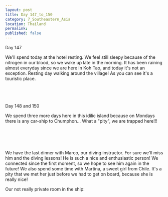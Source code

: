 ```yaml
---
layout: post
title: Day 147_to_150
category: 7_Southeastern_Asia
location: Thailand
permalink: 
published: false
---
```


Day 147

We'll spend today at the hotel resting. We feel still sleepy because of the nitrogen in our blood, so we wake up late in the morning. It has been raining almost everyday since we are here in Koh Tao, and today it's not an exception. Resting day walking around the village! As you can see it's a touristic place.

<p><a
href="https://lh3.googleusercontent.com/xnusGFcqGt1CtBbdZM-z8namIajlzLeivfig07TRRSVt4QojlIRskBFLZdQFVfqEpiYx1MiEtzcOY9ehj0bThI5n5KfeWDEwq3UxE45dDdaf2wERKyK3BNnzq8Nu1SXHMoZp4dpPyN8SrHwAeQZUNiegckWhqUPJWsv6RoTRxBmS2GkKgog8e0J0shNBlwS-NPtCYqN_kQccWsQ2xxZpluRcaIyolriNfLMK7WZNggg53elvjXmwrjwOzHlqC9qpSeXR6CRdni9bmjgeziyzUuz5LcoawyTlhhFnik_QwCsdeuF6kFWIbPYs6VAg03QptZWhTRLMIxaPi88gCsy4FV2ffi-otPo0u1EQhNUuzMxqZ6iP01Lhma7EcPfHNTaUZ1Kxe9gFwAOZP0kVJJRO9ll2_cEO0tUFHd5ONIKbK-g9nwArsyge7NMUl5PjTYbkDrGGwQO4LawSpyoEI2zR6D9VXq-MtGUTEh_ZtQwmKjU3FKVhIRix1c5o17bbd5CSyjIgjVrv5IdtIuJUXNvDE_pDI8MHbsSEQR1GhW6K5-zeYxvJXl5DOmfkzbC_kX3_TS0ztIkQhlvBZczcju9X2LR9P2tWgXitAgVqK2LQgvSzJr-PJABuhbYOyO_ou2qmTolZ6jszYk-faLXA4Xb7dPt0_FV735gdPr6DYzvXoHGF6A408F55aCY-yUmB3ZXSWTrjth7G_7RBToHLAHb3TOZ6aSLlorkU_3EDgs0=w669-h502-no"><img 
src="https://lh3.googleusercontent.com/xnusGFcqGt1CtBbdZM-z8namIajlzLeivfig07TRRSVt4QojlIRskBFLZdQFVfqEpiYx1MiEtzcOY9ehj0bThI5n5KfeWDEwq3UxE45dDdaf2wERKyK3BNnzq8Nu1SXHMoZp4dpPyN8SrHwAeQZUNiegckWhqUPJWsv6RoTRxBmS2GkKgog8e0J0shNBlwS-NPtCYqN_kQccWsQ2xxZpluRcaIyolriNfLMK7WZNggg53elvjXmwrjwOzHlqC9qpSeXR6CRdni9bmjgeziyzUuz5LcoawyTlhhFnik_QwCsdeuF6kFWIbPYs6VAg03QptZWhTRLMIxaPi88gCsy4FV2ffi-otPo0u1EQhNUuzMxqZ6iP01Lhma7EcPfHNTaUZ1Kxe9gFwAOZP0kVJJRO9ll2_cEO0tUFHd5ONIKbK-g9nwArsyge7NMUl5PjTYbkDrGGwQO4LawSpyoEI2zR6D9VXq-MtGUTEh_ZtQwmKjU3FKVhIRix1c5o17bbd5CSyjIgjVrv5IdtIuJUXNvDE_pDI8MHbsSEQR1GhW6K5-zeYxvJXl5DOmfkzbC_kX3_TS0ztIkQhlvBZczcju9X2LR9P2tWgXitAgVqK2LQgvSzJr-PJABuhbYOyO_ou2qmTolZ6jszYk-faLXA4Xb7dPt0_FV735gdPr6DYzvXoHGF6A408F55aCY-yUmB3ZXSWTrjth7G_7RBToHLAHb3TOZ6aSLlorkU_3EDgs0=w669-h502-no" class="oversize" alt=""></a></p>

<p><a
href="https://lh3.googleusercontent.com/vySNoCQBUdyP1O2wJcFIIogjZ3lyIQtKEfkHwAy__59U0PBd3gsNI0cMw-Sc6XDyKnEGC__zlI6a__OLr69sUlbYysNI19thQYulUt6YDI_lwrEYDlSavVqKEZP6jC6fVLZ4D1DP21BLqkWJv2jhzTrdkwwlUqmNweORWZcYE_vkpaGCGtabPw5PhbD7brlmNEs7kxTFgGp0DUmdMcYYTD_ME5V-TFwfycIxzuHxn9YG9ElZGxMZd4fv9-8-tGadvVf-FE9UFf0UbKZL7aMUEqI1K60ffG_d_ymH12zX1fVuCkXjiPknbzKBPPqnxpA4y-tWCy8LP-EEiHiUzONpces7FNbmoRiElgfKBxkITdgjPVTq1Xj68sAcSBkCdA1X1O2QjuDnGA90UVkyQ4X5xAi8WGOWnC71Z-xha_eES9OplZitDDH4iCdI24fOMOnGLv7z5nAsWDVe94tkXb_MqcoYAqb_8oPXEFnj6nC4gQHjUEMXm9np_C4cm2nxGsYpT6YdRez1Yw1Ox0IGRVwQaroQlxZkj2ZG0V_JXzbMuNNbkDuYf7cHUitkWcxyNLDeLX9NgyQAeK5Uqm9t__2eXi32v9b703KZ_ty2anpYxz17bd9JkBDOkJ4grtL9kfHpMjxlT2GVnbMlCiWoN971Uj_QPDaFoXYtaEAnXkUEpR-2988bQQYe5gwjihoO73_x2ppQi2IZJkbxpS-V3e-Za2-ns0HUaHvLSUNY6Vc=w669-h502-no"><img 
src="https://lh3.googleusercontent.com/vySNoCQBUdyP1O2wJcFIIogjZ3lyIQtKEfkHwAy__59U0PBd3gsNI0cMw-Sc6XDyKnEGC__zlI6a__OLr69sUlbYysNI19thQYulUt6YDI_lwrEYDlSavVqKEZP6jC6fVLZ4D1DP21BLqkWJv2jhzTrdkwwlUqmNweORWZcYE_vkpaGCGtabPw5PhbD7brlmNEs7kxTFgGp0DUmdMcYYTD_ME5V-TFwfycIxzuHxn9YG9ElZGxMZd4fv9-8-tGadvVf-FE9UFf0UbKZL7aMUEqI1K60ffG_d_ymH12zX1fVuCkXjiPknbzKBPPqnxpA4y-tWCy8LP-EEiHiUzONpces7FNbmoRiElgfKBxkITdgjPVTq1Xj68sAcSBkCdA1X1O2QjuDnGA90UVkyQ4X5xAi8WGOWnC71Z-xha_eES9OplZitDDH4iCdI24fOMOnGLv7z5nAsWDVe94tkXb_MqcoYAqb_8oPXEFnj6nC4gQHjUEMXm9np_C4cm2nxGsYpT6YdRez1Yw1Ox0IGRVwQaroQlxZkj2ZG0V_JXzbMuNNbkDuYf7cHUitkWcxyNLDeLX9NgyQAeK5Uqm9t__2eXi32v9b703KZ_ty2anpYxz17bd9JkBDOkJ4grtL9kfHpMjxlT2GVnbMlCiWoN971Uj_QPDaFoXYtaEAnXkUEpR-2988bQQYe5gwjihoO73_x2ppQi2IZJkbxpS-V3e-Za2-ns0HUaHvLSUNY6Vc=w669-h502-no" class="oversize" alt=""></a></p>

<p><a
href="https://lh3.googleusercontent.com/GCIR43Lg9HfkbRL0cQTjNL0S184do-w7VaiGkS9wrjZPBu1InyA6UbZ_ViWQJnwgrN-lFnhrB5Nu2BT4QIeh8QPrQXMlRtJEf0yh_fkOl1dZWk9_-lAHr-KW1EK4OxY2jL7Q0Ze0k9CYg9AHKdsy30AAJMVtCszyplmTCSy2o2YJyAKT0Ocg6KqgmonlRHRQcoySnsVBpW2wJNbP1MvCxQfjsPerJByQCPjD4lU3uB9N58uovZ0LSOHhYkbZFE47HTUuyh9pk7sD3xz0RFq0e3hZtunoPoUO3JVvYhT8qEHQiWXTEcd32Wmc_V9N0kR_ZT5oAKQFsWic4ZK2erubzn4Jrpb9GyEF7W4OHRrOdcTBSg-tYDTjyoIi55kr8rTqz33p99HHhZechn1mIh8g09Ab_z_P1kD21aCKbtpZB9DKrzDXobfPwBQgnNc6lXq8IAXj4ywF1fnGBpdO7C40cCENAfUn2AMWuH7p0mCtoGWeYJY3YgGIT7END_LFfIsxHesXYvcpGSGl7gvV7Xd79ZwVm5PWa8-stHVnt7j3ONq71HptlbyV8jYoqifur3DK-Z8ZPxL5rJwsGXCrot668W2l1FL9F1rSuPbhbTFpOjf_YKcG7w6b8qznwcn_lOsmuhBcJuaaaZXCjZsDughOeLJFW_r1vKyQdsUVMwFi-7e9s8ef3ViWW2lL6zXbAUzjeNI2cGgUl3-HfawfE_R0zXBeiha8YXUfZsf2Ro8=w669-h502-no"><img 
src="https://lh3.googleusercontent.com/GCIR43Lg9HfkbRL0cQTjNL0S184do-w7VaiGkS9wrjZPBu1InyA6UbZ_ViWQJnwgrN-lFnhrB5Nu2BT4QIeh8QPrQXMlRtJEf0yh_fkOl1dZWk9_-lAHr-KW1EK4OxY2jL7Q0Ze0k9CYg9AHKdsy30AAJMVtCszyplmTCSy2o2YJyAKT0Ocg6KqgmonlRHRQcoySnsVBpW2wJNbP1MvCxQfjsPerJByQCPjD4lU3uB9N58uovZ0LSOHhYkbZFE47HTUuyh9pk7sD3xz0RFq0e3hZtunoPoUO3JVvYhT8qEHQiWXTEcd32Wmc_V9N0kR_ZT5oAKQFsWic4ZK2erubzn4Jrpb9GyEF7W4OHRrOdcTBSg-tYDTjyoIi55kr8rTqz33p99HHhZechn1mIh8g09Ab_z_P1kD21aCKbtpZB9DKrzDXobfPwBQgnNc6lXq8IAXj4ywF1fnGBpdO7C40cCENAfUn2AMWuH7p0mCtoGWeYJY3YgGIT7END_LFfIsxHesXYvcpGSGl7gvV7Xd79ZwVm5PWa8-stHVnt7j3ONq71HptlbyV8jYoqifur3DK-Z8ZPxL5rJwsGXCrot668W2l1FL9F1rSuPbhbTFpOjf_YKcG7w6b8qznwcn_lOsmuhBcJuaaaZXCjZsDughOeLJFW_r1vKyQdsUVMwFi-7e9s8ef3ViWW2lL6zXbAUzjeNI2cGgUl3-HfawfE_R0zXBeiha8YXUfZsf2Ro8=w669-h502-no" class="oversize" alt=""></a></p>

<p><a
href="https://lh3.googleusercontent.com/msymuffbD44PJ-_KOUUgfp7Zd5XLgEFxoY0iokotddGKa81JYStR2BbrSgRvmdnAp14wWnGMIMVXenWSWj8EJGau4T_8KdvXcPCqv1oaAkTNJNhs1fFJeHr4B60g-DZD1HXTchkOxrUJGZRBuTqOP4QaXT1QG0d2gCvVpgP1skVgRQ_B-Co9iyckoxdzUoeC3SI135rpjoZJB9kQ7lyUMTsS63pX3mifMAAeRY7U6t6VidwgOXsnedZP51CC4IVLFh71_Ia-4tWBgIfgCLssYTuI2ghKfDqauQswM43B6dmrVVneQSnhI0czvmzixcftzfOAYf41Te-l_0_uBEBeiX74ykQzPhYFDw7oQTlKm90f5ommx2b0UkqGHDShHJaNMxhjJ07vW2W0mZ9dEAW6b8QCpN5OY1XYHSsUrEgt0IAS2XTVabdSGdvrZMfCW2q8TpB7u-Dwb4l1IFK9f792_nYrvapUaNsmGj1Qc2q1CgNSez0k5j4Bw6y1bHfLpr78sX601RjLpnlqtFKR7JIki_8vE-0aB9O9jMciY_fb94UW-ze8k7GlS2sQFzOETObPlLaz1-5sitOhhazfy9L321swnGNOFLYjwq3PYJ8cjby-Cy-8Bh0LDEYOsfMwK8od_0ToanOp5xKWLKT9cmviLvyni3lWmlFjnLldHUusAfu3_RxYTFowNIB0YVKkBlWcZ7GcuBEsuJCa7DMKmt2wWEUcl75ihTsIdYZMMgY=w669-h502-no"><img 
src="https://lh3.googleusercontent.com/msymuffbD44PJ-_KOUUgfp7Zd5XLgEFxoY0iokotddGKa81JYStR2BbrSgRvmdnAp14wWnGMIMVXenWSWj8EJGau4T_8KdvXcPCqv1oaAkTNJNhs1fFJeHr4B60g-DZD1HXTchkOxrUJGZRBuTqOP4QaXT1QG0d2gCvVpgP1skVgRQ_B-Co9iyckoxdzUoeC3SI135rpjoZJB9kQ7lyUMTsS63pX3mifMAAeRY7U6t6VidwgOXsnedZP51CC4IVLFh71_Ia-4tWBgIfgCLssYTuI2ghKfDqauQswM43B6dmrVVneQSnhI0czvmzixcftzfOAYf41Te-l_0_uBEBeiX74ykQzPhYFDw7oQTlKm90f5ommx2b0UkqGHDShHJaNMxhjJ07vW2W0mZ9dEAW6b8QCpN5OY1XYHSsUrEgt0IAS2XTVabdSGdvrZMfCW2q8TpB7u-Dwb4l1IFK9f792_nYrvapUaNsmGj1Qc2q1CgNSez0k5j4Bw6y1bHfLpr78sX601RjLpnlqtFKR7JIki_8vE-0aB9O9jMciY_fb94UW-ze8k7GlS2sQFzOETObPlLaz1-5sitOhhazfy9L321swnGNOFLYjwq3PYJ8cjby-Cy-8Bh0LDEYOsfMwK8od_0ToanOp5xKWLKT9cmviLvyni3lWmlFjnLldHUusAfu3_RxYTFowNIB0YVKkBlWcZ7GcuBEsuJCa7DMKmt2wWEUcl75ihTsIdYZMMgY=w669-h502-no" class="oversize" alt=""></a></p>

Day 148 and 150

We spend three more days here in this idilic island because on Mondays there is any car-ship to Chumphon... What a "pity", we are trapped here!!!

<p><a
href="https://lh3.googleusercontent.com/AjvCn3oQqMJAT8lBkwnNakjxh9pLiaHy5UbZd89di7yv7-Uh5AE3a1vK4YiXLtboazBg_bCPB7qQ81MMyy70bNOnQ8sdJYWITOXOWEc3u5y5wmn8UkaFDNirvZTd5Fah3SXmL6oKABrgbbI2qPVuylAl1ou_sdZudcRgYt8ciLFGQmvFFyTgJaO_x4XXXD28AESpdJY_N7xvIsopYNjPipFk8xlRMmG74hiuPeQgBRmXXGgDBSFUciZw0eKv5lFHbifdRKfgpzIfbyCEXtVa2_e6tf7XZfRPiMc6aHq12XET4W8SBuLr8ZH8-sXkdRAu3HdUCCZRBUNGT090w0F-Uc4pZkjqMAHf3bp8IqeoGYoGWCvky9j7lJLcMxdDvxNNrdrXg1MPvUkFhEfsqxifdejRKgvYbr_vSgjRSw5lUAnm9GIrkw3TvuNm067e6yLO1mIXw0HJon2sJajqvJIqkz5gAe6YiGWqSkuEUrXbttKi_15RhrBvxiNqcD0kTbZKZkQ7epxf4bjjlh5k1_1FCFP2XCZgXZT84R6yDrjGwbxuwXqvvXCt0IkG6-KzJ22o5JD53iGh_I7M--0mbqEnq6V_vqMPM841t04KaCTtGnUrmBalGOKgitLrNFJFfYkE4MVJUUpuStWiIzEcvVZELIF5hFoOQg712ep6bI8KDK9QD8L64aFxjQ2L3vFVEM8fzx7aieip6sHL_jCZJI4=w836-h627-no"><img 
src="https://lh3.googleusercontent.com/AjvCn3oQqMJAT8lBkwnNakjxh9pLiaHy5UbZd89di7yv7-Uh5AE3a1vK4YiXLtboazBg_bCPB7qQ81MMyy70bNOnQ8sdJYWITOXOWEc3u5y5wmn8UkaFDNirvZTd5Fah3SXmL6oKABrgbbI2qPVuylAl1ou_sdZudcRgYt8ciLFGQmvFFyTgJaO_x4XXXD28AESpdJY_N7xvIsopYNjPipFk8xlRMmG74hiuPeQgBRmXXGgDBSFUciZw0eKv5lFHbifdRKfgpzIfbyCEXtVa2_e6tf7XZfRPiMc6aHq12XET4W8SBuLr8ZH8-sXkdRAu3HdUCCZRBUNGT090w0F-Uc4pZkjqMAHf3bp8IqeoGYoGWCvky9j7lJLcMxdDvxNNrdrXg1MPvUkFhEfsqxifdejRKgvYbr_vSgjRSw5lUAnm9GIrkw3TvuNm067e6yLO1mIXw0HJon2sJajqvJIqkz5gAe6YiGWqSkuEUrXbttKi_15RhrBvxiNqcD0kTbZKZkQ7epxf4bjjlh5k1_1FCFP2XCZgXZT84R6yDrjGwbxuwXqvvXCt0IkG6-KzJ22o5JD53iGh_I7M--0mbqEnq6V_vqMPM841t04KaCTtGnUrmBalGOKgitLrNFJFfYkE4MVJUUpuStWiIzEcvVZELIF5hFoOQg712ep6bI8KDK9QD8L64aFxjQ2L3vFVEM8fzx7aieip6sHL_jCZJI4=w836-h627-no" class="oversize" alt=""></a></p>

<p><a
href="https://lh3.googleusercontent.com/8fR6kra2-Fm2RefRcZ0XHBSDwT-SzK0jOXLyxRE76H1evju9cHnpDFAZcIPkcXO7ioWS8bJX6P_s6b3_gutziq8qxLxKuzMim2FvMBKZk8a1c_5A2M34CyAxr28eTnnVXDNRhiL2T2P73J75dj8Cr8KK9jQVmNHocnd76gHtBnUG9r9zfQkOhuxzEX716hcd7fH5gH0CiKkPPlYIVBwPbH4-7mFxSQUoE1MwDxv3Gzl10PSTeAKWbZxacXx9r8R1MD239CFdzQJ7LLez0wXPuxmIOwehhagDmyMDsJdKDkDp2cbfU7Z16P_cA30ypbwW6uA1CeLbrx4Wq-4Z5QR5VxP7xKe6Dzuu7HfDByVro6L1FRhHtR5whUaJjOZ_uX321U0rcE4KqkUR9P5G-DkxzVP2OHmVukucqDkbDxOJYgHXqw7jf6mnEirmM5WT2r9532MAqeAhK_MBYRUQYjuPsO_0XVXXW3Kj7BdhfgmLZBqY7rHDwZvIeeHMwZxqWVC9RlXCr7uuMjtKEX-YYfW77UKg5YeVpNzb5QkwdXKZvurb_XRNAsAYi2ELJHYvMIGOsczdaKns2hDGts4_ddvwpjl0jntwjji2eSRR0i7Emzro4DHFweDbJbTivnxVVf075QtBVkeP6CetVXNt-VsRT2p9gTcAsrsT4Byhj-BBkA8Rp_TwCKI-PmU-8vkKr-TVZ9014rUm3BC7N7MjrYw=w836-h627-no"><img 
src="https://lh3.googleusercontent.com/8fR6kra2-Fm2RefRcZ0XHBSDwT-SzK0jOXLyxRE76H1evju9cHnpDFAZcIPkcXO7ioWS8bJX6P_s6b3_gutziq8qxLxKuzMim2FvMBKZk8a1c_5A2M34CyAxr28eTnnVXDNRhiL2T2P73J75dj8Cr8KK9jQVmNHocnd76gHtBnUG9r9zfQkOhuxzEX716hcd7fH5gH0CiKkPPlYIVBwPbH4-7mFxSQUoE1MwDxv3Gzl10PSTeAKWbZxacXx9r8R1MD239CFdzQJ7LLez0wXPuxmIOwehhagDmyMDsJdKDkDp2cbfU7Z16P_cA30ypbwW6uA1CeLbrx4Wq-4Z5QR5VxP7xKe6Dzuu7HfDByVro6L1FRhHtR5whUaJjOZ_uX321U0rcE4KqkUR9P5G-DkxzVP2OHmVukucqDkbDxOJYgHXqw7jf6mnEirmM5WT2r9532MAqeAhK_MBYRUQYjuPsO_0XVXXW3Kj7BdhfgmLZBqY7rHDwZvIeeHMwZxqWVC9RlXCr7uuMjtKEX-YYfW77UKg5YeVpNzb5QkwdXKZvurb_XRNAsAYi2ELJHYvMIGOsczdaKns2hDGts4_ddvwpjl0jntwjji2eSRR0i7Emzro4DHFweDbJbTivnxVVf075QtBVkeP6CetVXNt-VsRT2p9gTcAsrsT4Byhj-BBkA8Rp_TwCKI-PmU-8vkKr-TVZ9014rUm3BC7N7MjrYw=w836-h627-no" class="oversize" alt=""></a></p>

<p><a
href="https://lh3.googleusercontent.com/EebmC8KrW6x5siD_BNCQ1Actx8LuVMkwEcueMBWqAIQgIEYvNQlS9QXWfd3r6moBnK5G39xJ1QN3Bjter6tOYSJ6Z2nGxEpRmi7LCmNssTcu_A8WBillh8fGU_S7awL01gmwrdOv70_SfTpIcfAixxJkyVM6bKq2Co5AWr5iTDpftCfYapAGuzLd7gYD6_x2Dmdzt9Kw7AyxyL2OeFWfP82l1upLqwN1qu3o0PUiBjQMK6iX5y30jb2prDl3XMkKMw0Vk6bVO34aNzRm9yd5xITWps3WV5Qrcy285f8ZwABzSe4kfCOSzIqTIuJ8b8H51JsRjjK_v66aJSlzSku7LPWMW27WZDrMKI4HN4mHr5QhCP4nrvS7U03qn44TsDri_S5rZ7m9F8NE7f4DA50oZ65G7Jy4ylrkDHRjIQ1truGwCw0hZI_ttAGqG6IS1P6Bm6Dq64IobxMIRtOnNMn3_60zQ46i868D4VggFNm6U5QQrnDzW1ifwg6Scl4e6LrMWuBX80cp3IPL8Z57zgs1fpOM4OIcS1XLYOlhCZyJOrhOCQz9dNRJU5EcaIwaxAJu_Hrs_0TusF0i0y17UZLgLDXsIq6wXS3kyzeV0rFJrtnF7e1HnOL2X-UMPBivsAy9K4WZzBycsg-UxsNsfIWsS0cYzSdMW53JWScphUgTcMWVWbz_uvS-vhC-_7LccxyW21s0FiL-1Vom8qr9OGI=w471-h627-no"><img 
src="https://lh3.googleusercontent.com/EebmC8KrW6x5siD_BNCQ1Actx8LuVMkwEcueMBWqAIQgIEYvNQlS9QXWfd3r6moBnK5G39xJ1QN3Bjter6tOYSJ6Z2nGxEpRmi7LCmNssTcu_A8WBillh8fGU_S7awL01gmwrdOv70_SfTpIcfAixxJkyVM6bKq2Co5AWr5iTDpftCfYapAGuzLd7gYD6_x2Dmdzt9Kw7AyxyL2OeFWfP82l1upLqwN1qu3o0PUiBjQMK6iX5y30jb2prDl3XMkKMw0Vk6bVO34aNzRm9yd5xITWps3WV5Qrcy285f8ZwABzSe4kfCOSzIqTIuJ8b8H51JsRjjK_v66aJSlzSku7LPWMW27WZDrMKI4HN4mHr5QhCP4nrvS7U03qn44TsDri_S5rZ7m9F8NE7f4DA50oZ65G7Jy4ylrkDHRjIQ1truGwCw0hZI_ttAGqG6IS1P6Bm6Dq64IobxMIRtOnNMn3_60zQ46i868D4VggFNm6U5QQrnDzW1ifwg6Scl4e6LrMWuBX80cp3IPL8Z57zgs1fpOM4OIcS1XLYOlhCZyJOrhOCQz9dNRJU5EcaIwaxAJu_Hrs_0TusF0i0y17UZLgLDXsIq6wXS3kyzeV0rFJrtnF7e1HnOL2X-UMPBivsAy9K4WZzBycsg-UxsNsfIWsS0cYzSdMW53JWScphUgTcMWVWbz_uvS-vhC-_7LccxyW21s0FiL-1Vom8qr9OGI=w471-h627-no" class="oversize" alt=""></a></p>

<p><a
href="https://lh3.googleusercontent.com/ykMUo8WQ90XG9U7awdiVaev5i2-jo7Qj-GlaZu5xmfoRSm8DQA7fxNnav5oTCrKOIt3-f3cJ8cGYsjeRMIuDFn9zGvqJo5rlpW4qUMOsGZ6NgKBVUfne5xg1rtiYwMTs8ZAse9OFlPujL-547HvXSaaspY75nKQpd3kSSsWppaz2bgXgNV84cbVJvDnhYdK5p6osfjrhfgtBIycpPZc5ln3b_wyMdd1Prz5j34mhv2xse0wOqJ6rjrNNZCxIkTzYQZVqkpMAvyckOp0UKK5IqlcJc1dzCTHBOpnfSj2RydTuiR_WgWxoj6oUwkS1uxPz_PVt5MfVPEPlfdvRVgyzdziw3d8UuhyRzGsSugA1hYKuyhc3ykNsrXsfWZTqtiXvDvnk-wR7W_IHJYX92nB4jUMB5KS6pNSIZ2Aq__AcI3xzfjC2d8xao2qgekOBRInsyppBM57Bhj_XqItVC5HLJFqQfjI30A-mlpUy08s2Wu954tpQ2a3beUexK51ToI3_vWc7T_QUiDcX5HtQviVzF4VIdqFxyPkCYYLJIfzt00TsH8cgGIH3Wx1Vkumd1EVrXMhcdt7i-O9gqMYFB237jKviKEDcQExm2dPFmwDs_jBNldc09BbJ5Bug0iEsPnVvw5HbuBqGY4rGbe3U6m6Hkn13pweeTC03i4l0b4wsHncwBaewfAclLc_v-GR9gsDJD5gD7YIY0HiFb0DCfNY=w836-h627-no"><img 
src="https://lh3.googleusercontent.com/ykMUo8WQ90XG9U7awdiVaev5i2-jo7Qj-GlaZu5xmfoRSm8DQA7fxNnav5oTCrKOIt3-f3cJ8cGYsjeRMIuDFn9zGvqJo5rlpW4qUMOsGZ6NgKBVUfne5xg1rtiYwMTs8ZAse9OFlPujL-547HvXSaaspY75nKQpd3kSSsWppaz2bgXgNV84cbVJvDnhYdK5p6osfjrhfgtBIycpPZc5ln3b_wyMdd1Prz5j34mhv2xse0wOqJ6rjrNNZCxIkTzYQZVqkpMAvyckOp0UKK5IqlcJc1dzCTHBOpnfSj2RydTuiR_WgWxoj6oUwkS1uxPz_PVt5MfVPEPlfdvRVgyzdziw3d8UuhyRzGsSugA1hYKuyhc3ykNsrXsfWZTqtiXvDvnk-wR7W_IHJYX92nB4jUMB5KS6pNSIZ2Aq__AcI3xzfjC2d8xao2qgekOBRInsyppBM57Bhj_XqItVC5HLJFqQfjI30A-mlpUy08s2Wu954tpQ2a3beUexK51ToI3_vWc7T_QUiDcX5HtQviVzF4VIdqFxyPkCYYLJIfzt00TsH8cgGIH3Wx1Vkumd1EVrXMhcdt7i-O9gqMYFB237jKviKEDcQExm2dPFmwDs_jBNldc09BbJ5Bug0iEsPnVvw5HbuBqGY4rGbe3U6m6Hkn13pweeTC03i4l0b4wsHncwBaewfAclLc_v-GR9gsDJD5gD7YIY0HiFb0DCfNY=w836-h627-no" class="oversize" alt=""></a></p>

<p><a
href="https://lh3.googleusercontent.com/FvmYoUlw5IXl0GtftAiTv0_EQ2b_R4ioC0CPEGt4rTWT9KnhFus3HpSk8dqO0oL_FJgJ5NdATZt-aV7YNSSKSj3qceJiLqeh25JW3fGiny0aBEqStgDC8h-byryV7JMHHpvOsTEQHWecSq1h_D3M-4wpgFZqdhNFtIL2VuaKjnO0qKLpSDonDRyOvvVZfZQv8YpPV-YAFLil_SHk0CQ5tSDcL58uLiG5E3hw8EckBwUHYJdbQrrCjvw00nNGTQD_q00RsaNbR4_UrKPu2u5TP0ed2-wgoKPWe5Oa9f7xntEIqpijG9nkG7wpfNCXMKydRJH5Wgyb8wirTprhBuwvc10lwHyCNQXK4OutmK5UxOhtzWv_Z_tTax4eojWPaoPQTnxhoM_zyL5j9eQVWU5gIdbNbh1lm5EKjcfqT-qw4RKhYOjFk55PWoKFryKudw_jhrizgrjAyI3iPIn8_PBpF9bORwzoLubEjO4VzC_fWrMQ2dWCLqS1IoiZygCpPx5rVYQnWEwkzXQzaKOwzlAJTM4PWnfbdqOxedBtP1EcT1xybfEK6ZSocZiRLWzJDE5M7sPcfSYROOE58l9q-cKyfnFP8PJHuRO41-1lHbInbybEjhGw8xVl2xJW59DkmMEnEHKCOGbPqcB1ViAfVe69Yyfax1FEMdJ09Irf6gCQ9Vh1-pm3teLtUcMLexOZzvly-bgIMptyFCIQf9nhYmY=w669-h502-no"><img 
src="https://lh3.googleusercontent.com/FvmYoUlw5IXl0GtftAiTv0_EQ2b_R4ioC0CPEGt4rTWT9KnhFus3HpSk8dqO0oL_FJgJ5NdATZt-aV7YNSSKSj3qceJiLqeh25JW3fGiny0aBEqStgDC8h-byryV7JMHHpvOsTEQHWecSq1h_D3M-4wpgFZqdhNFtIL2VuaKjnO0qKLpSDonDRyOvvVZfZQv8YpPV-YAFLil_SHk0CQ5tSDcL58uLiG5E3hw8EckBwUHYJdbQrrCjvw00nNGTQD_q00RsaNbR4_UrKPu2u5TP0ed2-wgoKPWe5Oa9f7xntEIqpijG9nkG7wpfNCXMKydRJH5Wgyb8wirTprhBuwvc10lwHyCNQXK4OutmK5UxOhtzWv_Z_tTax4eojWPaoPQTnxhoM_zyL5j9eQVWU5gIdbNbh1lm5EKjcfqT-qw4RKhYOjFk55PWoKFryKudw_jhrizgrjAyI3iPIn8_PBpF9bORwzoLubEjO4VzC_fWrMQ2dWCLqS1IoiZygCpPx5rVYQnWEwkzXQzaKOwzlAJTM4PWnfbdqOxedBtP1EcT1xybfEK6ZSocZiRLWzJDE5M7sPcfSYROOE58l9q-cKyfnFP8PJHuRO41-1lHbInbybEjhGw8xVl2xJW59DkmMEnEHKCOGbPqcB1ViAfVe69Yyfax1FEMdJ09Irf6gCQ9Vh1-pm3teLtUcMLexOZzvly-bgIMptyFCIQf9nhYmY=w669-h502-no" class="oversize" alt=""></a></p>


We have the last dinner with Marco, our diving instructor. For sure we'll miss him and the diving lessons! He is such a nice and enthusiastic person! We connected since the first moment, so we hope to see him again in the future! We also spend some time with Martina, a sweet girl from Chile. It's a pity that we met her just before we had to get on board, because she is really nice!

Our not really private room in the ship:

<p><a
href="https://lh3.googleusercontent.com/2RRo8TqTAuAyyFW67Fsqf8Pm5w5UI7xfTuxe6-Ipudn3galzLB-3arkNNLFw_W6-iRLhIUkXP3tgb5GfQsnMjk-HEE6MBu68HMDu_K2fUFkL9xf3TL5BXt1Y7TOLgpHkYfTMP1ASU-6jXMqeYoSbu9qqVhA_KHAGFbNJjH_yi4D_ZA9OJAVdX8-HjOS5eagFnEartb028izhS9qfEh1DHhNQ6fNQqYpsIX99S7XuYzH0F2zc2_IOjq5Jyr7a05iXEV2MNAG40fsYk2ciOZUn4wwvosfkgHnx8ypvU6Sd7D57ewSSEgsOGkkXARmmwpwxIunMSBIbjlbnfWYsaOCY3by-4yWL3F0kS1DXlvwZNSNqs7UE4LSpQ0KbQGiAfBClvTJbmtZg_c53oQLnlil1J_yU4CgDXjPPLmEcKDgTlAxUXXkiIJ21dPnF_azmpcby_ckl7AAZKifFIlqkKB93aIeMH1RzakweTQ-aHAiLLOCZrbXqT9ANMhLhOZ2q-mZk1qdxRiJ6JIdlRdRoRLwldhF9eGA69GtX3Pl3gJyS_2fKvTgY-nMk5Ri81dibjvLexqjA_ozeSebXtut5MsyIm7Da-O4plfccfz3QUrGNpvQol2o5ATWoBpkCD-MQwOk3lZ1Y7MfLRE8-YmtZ4ggZtqwikNOyofwZlwMVtZX3R1ZP24WWTLbirsRELDara0NI6yzHUy3dv17earjsvhE=w836-h627-no"><img 
src="https://lh3.googleusercontent.com/2RRo8TqTAuAyyFW67Fsqf8Pm5w5UI7xfTuxe6-Ipudn3galzLB-3arkNNLFw_W6-iRLhIUkXP3tgb5GfQsnMjk-HEE6MBu68HMDu_K2fUFkL9xf3TL5BXt1Y7TOLgpHkYfTMP1ASU-6jXMqeYoSbu9qqVhA_KHAGFbNJjH_yi4D_ZA9OJAVdX8-HjOS5eagFnEartb028izhS9qfEh1DHhNQ6fNQqYpsIX99S7XuYzH0F2zc2_IOjq5Jyr7a05iXEV2MNAG40fsYk2ciOZUn4wwvosfkgHnx8ypvU6Sd7D57ewSSEgsOGkkXARmmwpwxIunMSBIbjlbnfWYsaOCY3by-4yWL3F0kS1DXlvwZNSNqs7UE4LSpQ0KbQGiAfBClvTJbmtZg_c53oQLnlil1J_yU4CgDXjPPLmEcKDgTlAxUXXkiIJ21dPnF_azmpcby_ckl7AAZKifFIlqkKB93aIeMH1RzakweTQ-aHAiLLOCZrbXqT9ANMhLhOZ2q-mZk1qdxRiJ6JIdlRdRoRLwldhF9eGA69GtX3Pl3gJyS_2fKvTgY-nMk5Ri81dibjvLexqjA_ozeSebXtut5MsyIm7Da-O4plfccfz3QUrGNpvQol2o5ATWoBpkCD-MQwOk3lZ1Y7MfLRE8-YmtZ4ggZtqwikNOyofwZlwMVtZX3R1ZP24WWTLbirsRELDara0NI6yzHUy3dv17earjsvhE=w836-h627-no" class="oversize" alt=""></a></p>



